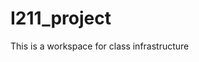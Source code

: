 # I211_project
This is a workspace for class infrastructure


<!-- <li class="nav item">
                            <a class="nav-link " href="{{url_for('about')}}">About</a>
                        </li>
                        <li class="nav item">
                            <a class="nav-link " href="{{url_for('add_dino')}}">Add a class</a>
                        </li>
                        <li class="nav item">
                            <a class="nav-link " href="{{url_for('dino_quiz')}}">remove class</a>
                        </li> -->